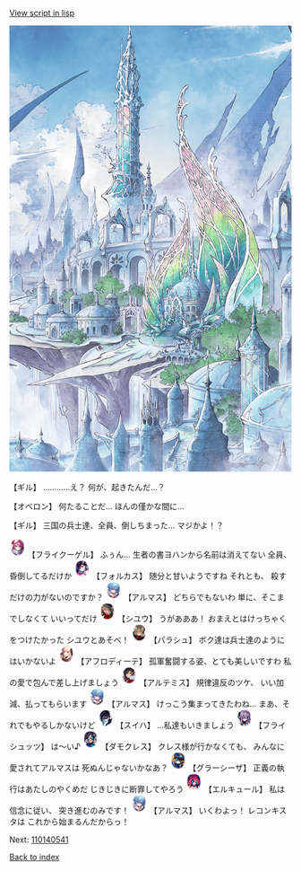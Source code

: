 [View script in lisp](../scripts/110140533.txt)

![fairy_world.png](../images/backgrounds/fairy_world.png)

【ギル】
…………え？
何が、起きたんだ…？

【オベロン】
何たることだ…
ほんの僅かな間に…

【ギル】
三国の兵士達、全員、倒しちまった…
マジかよ！？

<img src="../images/units/3500211.png" alt="3500211.png" height="34"/>
【フライクーゲル】
ふぅん…
生者の書ヨハンから名前は消えてない
全員、昏倒してるだけか

<img src="../images/units/3301811.png" alt="3301811.png" height="34"/>
【フォルカス】
随分と甘いようですね
それとも、
殺すだけの力がないのですか？

<img src="../images/units/3103811.png" alt="3103811.png" height="34"/>
【アルマス】
どちらでもないわ
単に、そこまでしなくて
いいってだけ

<img src="../images/units/3201911.png" alt="3201911.png" height="34"/>
【シユウ】
うがあああ！
おまえとはけっちゃくをつけたかった
シユウとあそべ！

<img src="../images/units/3200411.png" alt="3200411.png" height="34"/>
【パラシュ】
ボク達は兵士達のようにはいかないよ

<img src="../images/units/3401311.png" alt="3401311.png" height="34"/>
【アフロディーテ】
孤軍奮闘する姿、とても美しいですわ
私の愛で包んで差し上げましょう

<img src="../images/units/3400111.png" alt="3400111.png" height="34"/>
【アルテミス】
規律違反のツケ、
いい加減、払ってもらいます

<img src="../images/units/3103811.png" alt="3103811.png" height="34"/>
【アルマス】
けっこう集まってきたわね…
まあ、それでもやるしかないけど

<img src="../images/units/3401719.png" alt="3401719.png" height="34"/>
【スイハ】
…私達もいきましょう

<img src="../images/units/3502719.png" alt="3502719.png" height="34"/>
【フライシュッツ】
は～い♪

<img src="../images/units/3103519.png" alt="3103519.png" height="34"/>
【ダモクレス】
クレス様が行かなくても、
みんなに愛されてアルマスは
死ぬんじゃないかなあ？

<img src="../images/units/3302619.png" alt="3302619.png" height="34"/>
【グラーシーザ】
正義の執行はあたしのやくめだ
じきじきに断罪してやろう

<img src="../images/units/3202519.png" alt="3202519.png" height="34"/>
【エルキュール】
私は信念に従い、
突き進むのみです！

<img src="../images/units/3103811.png" alt="3103811.png" height="34"/>
【アルマス】
いくわよっ！
レコンキスタは
これから始まるんだからっ！

Next: [110140541](110140541.md)

[Back to index](index.md)
